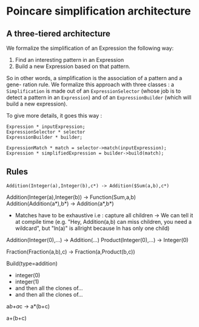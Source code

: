 # Poincare simplification architecture

## A three-tiered architecture

We formalize the simplification of an Expression the following way:
1. Find an interesting pattern in an Expression
2. Build a new Expression based on that pattern.

So in other words, a simplification is the association of a pattern and a gene-
ration rule. We formalize this approach with three classes : a `Simplification`
is made out of an `ExpressionSelector` (whose job is to detect a pattern in an
`Expression`) and of an `ExpressionBuilder` (which will build a new expression).

To give more details, it goes this way :
```
Expression * inputExpression;
ExpressionSelector * selector
ExpressionBuilder * builder;

ExpressionMatch * match = selector->match(inputExpression);
Expression * simplifiedExpression = builder->build(match);
```

## Rules
```
Addition(Integer(a),Integer(b),c*) -> Addition($Sum(a,b),c*)
```

Addition(Integer(a),Integer(b)) -> Function(Sum,a,b)
Addition(Addition(a*),b*) -> Addition(a*,b*)


- Matches have to be exhaustive i.e : capture all children
 -> We can tell it at compile time (e.g. "Hey, Addition(a,b) can miss children,
you need a wildcard", but "ln(a)" is allright because ln has only one child)

Addition(Integer(0),...) -> Addition(...)
Product(Integer(0),...) -> Integer(0)

Fraction(Fraction(a,b),c) -> Fraction(a,Product(b,c))

Build(type=addition)
 - integer(0)
 - integer(1)
 - and then all the clones of...
 - and then all the clones of...


a*b+a*c -> a*(b+c)


a+(b+c)
